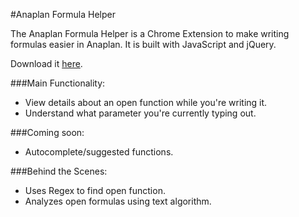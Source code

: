 #Anaplan Formula Helper

The Anaplan Formula Helper is a Chrome Extension to make writing formulas easier in Anaplan. It is built with JavaScript and jQuery.

Download it [here](https://chrome.google.com/webstore/detail/anaplan-formula-helper/ekjmcfghjgnplkmpmacbjknfbkdgbabc).

###Main Functionality:
* View details about an open function while you're writing it.
* Understand what parameter you're currently typing out.

###Coming soon:
* Autocomplete/suggested functions.

###Behind the Scenes:
* Uses Regex to find open function.
* Analyzes open formulas using text algorithm.
